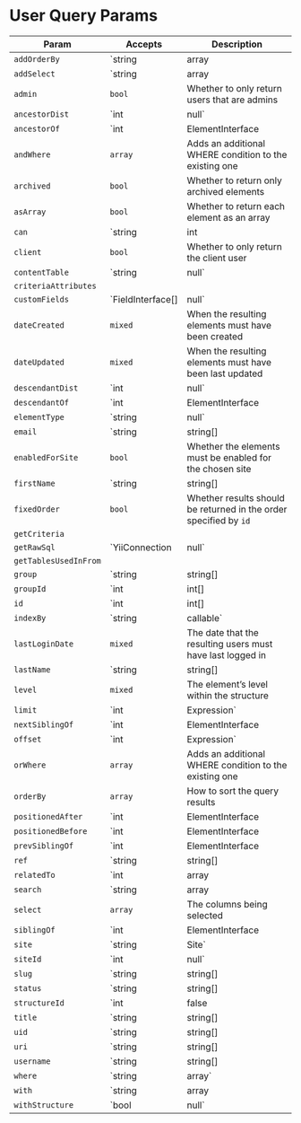 # User Query Params

| Param                 | Accepts                              | Description
| --------------------- | ------------------------------------ | ---------------------------------------------------------------------------------
| `addOrderBy`          | `string|array|Expression`            | Adds additional ORDER BY columns to the query
| `addSelect`           | `string|array|Expression`            | Add more columns to the SELECT part of the query
| `admin`               | `bool`                               | Whether to only return users that are admins
| `ancestorDist`        | `int|null`                           | The maximum number of levels that results may be separated from `ancestorOf`
| `ancestorOf`          | `int|ElementInterface|null`          | The element (or its ID) that results must be an ancestor of
| `andWhere`            | `array`                              | Adds an additional WHERE condition to the existing one
| `archived`            | `bool`                               | Whether to return only archived elements
| `asArray`             | `bool`                               | Whether to return each element as an array
| `can`                 | `string|int|false|null`              | The permission that the resulting users must have
| `client`              | `bool`                               | Whether to only return the client user
| `contentTable`        | `string|null`                        | The content table that will be joined by this query
| `criteriaAttributes`  |                                      |
| `customFields`        | `FieldInterface[]|null`              | The fields that may be involved in this query
| `dateCreated`         | `mixed`                              | When the resulting elements must have been created
| `dateUpdated`         | `mixed`                              | When the resulting elements must have been last updated
| `descendantDist`      | `int|null`                           | The maximum number of levels that results may be separated from `descendantOf`
| `descendantOf`        | `int|ElementInterface|null`          | The element (or its ID) that results must be a descendant of
| `elementType`         | `string|null`                        | The name of the `ElementInterface` class
| `email`               | `string|string[]|null`               | The email address that the resulting users must have
| `enabledForSite`      | `bool`                               | Whether the elements must be enabled for the chosen site
| `firstName`           | `string|string[]|null`               | The first name that the resulting users must have
| `fixedOrder`          | `bool`                               | Whether results should be returned in the order specified by `id`
| `getCriteria`         |                                      |
| `getRawSql`           | `YiiConnection|null`                 | Shortcut for `createCommand()->getRawSql()`
| `getTablesUsedInFrom` |                                      |
| `group`               | `string|string[]|UserGroup|null`     | Sets the `groupId` param based on a given tag group(s)’s handle(s)
| `groupId`             | `int|int[]|null`                     | The tag group ID(s) that the resulting users must be in
| `id`                  | `int|int[]|false|null`               | The element ID(s)
| `indexBy`             | `string|callable`                    | The name of the column by which the query results should be indexed by
| `lastLoginDate`       | `mixed`                              | The date that the resulting users must have last logged in
| `lastName`            | `string|string[]|null`               | The last name that the resulting users must have
| `level`               | `mixed`                              | The element’s level within the structure
| `limit`               | `int|Expression`                     | Maximum number of records to be returned
| `nextSiblingOf`       | `int|ElementInterface|null`          | The element (or its ID) that the result must be the next sibling of
| `offset`              | `int|Expression`                     | Zero-based offset from where the records are to be returned
| `orWhere`             | `array`                              | Adds an additional WHERE condition to the existing one
| `orderBy`             | `array`                              | How to sort the query results
| `positionedAfter`     | `int|ElementInterface|null`          | The element (or its ID) that the results must be positioned after
| `positionedBefore`    | `int|ElementInterface|null`          | The element (or its ID) that the results must be positioned before
| `prevSiblingOf`       | `int|ElementInterface|null`          | The element (or its ID) that the result must be the previous sibling of
| `ref`                 | `string|string[]|null`               | The reference code(s) used to identify the element(s)
| `relatedTo`           | `int|array|ElementInterface|null`    | The element relation criteria
| `search`              | `string|array|SearchQuery|null`      | The search term to filter the resulting elements by
| `select`              | `array`                              | The columns being selected
| `siblingOf`           | `int|ElementInterface|null`          | The element (or its ID) that the results must be a sibling of
| `site`                | `string|Site`                        | Sets the `siteId` param based on a given site(s)’s handle
| `siteId`              | `int|null`                           | The site ID that the elements should be returned in
| `slug`                | `string|string[]|null`               | The slug that resulting elements must have
| `status`              | `string|string[]|null`               | The status(es) that the resulting elements must have
| `structureId`         | `int|false|null`                     | The structure ID that should be used to join in the structureelements table
| `title`               | `string|string[]|null`               | The title that resulting elements must have
| `uid`                 | `string|string[]|null`               | The element UID(s)
| `uri`                 | `string|string[]|null`               | The URI that the resulting element must have
| `username`            | `string|string[]|null`               | The username that the resulting users must have
| `where`               | `string|array`                       | Query condition
| `with`                | `string|array|null`                  | The eager-loading declaration
| `withStructure`       | `bool|null`                          | Whether element structure data should automatically be left-joined into the query
